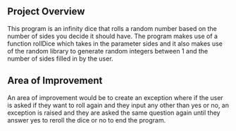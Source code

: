## Project Overview  
This program is an infinity dice that rolls a random number based on the number of sides you decide it should have. The program makes use of a function rollDice which takes in the parameter sides and it also makes use of the random library to generate random integers between 1 and the number of sides filled in by the user.  

## Area of Improvement  
An area of improvement would be to create an exception where if the user is asked if they want to roll again and they input any other than yes or no, an exception is raised and they are asked the same question again until they answer yes to reroll the dice or no to end the program.  